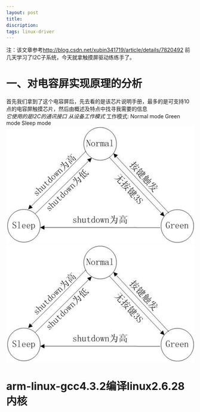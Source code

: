 ```yaml
---
layout: post
title: 
discription: 
tags: linux-driver
---
```

  注：该文章参考<http://blog.csdn.net/xubin341719/article/details/7820492>
  前几天学习了I2C子系统，今天就拿触摸屏驱动练练手了。

 一、对电容屏实现原理的分析
======

  首先我们拿到了这个电容屏后，先去看的是该芯片说明手册，最多的是可支持10点的电容屏触摸芯片，然后由概述及特点中找寻我需要的信息     
   *它使用的是I2C的通讯接口*
   *从设备工作模式*
  工作模式:
    Normal mode 
    Green mode
    Sleep mode
    ![Alt text](./work_mode.png)<a href="" target="_blank"><img src="./work_mode.png"/></a>

 arm-linux-gcc4.3.2编译linux2.6.28内核
======



